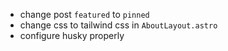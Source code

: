 - change post `featured` to `pinned`
- change css to tailwind css in `AboutLayout.astro`
- configure husky properly